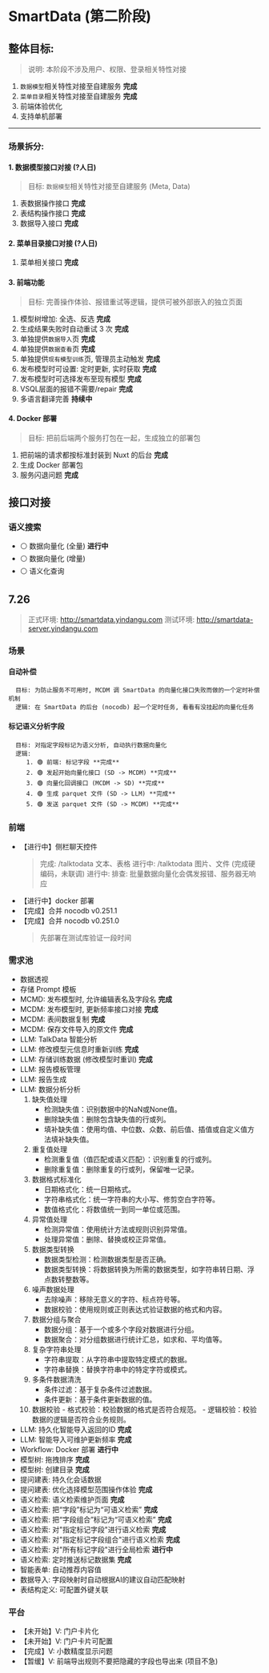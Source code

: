 # SmartData (第二阶段)

## 整体目标:
> 说明: 本阶段不涉及用户、权限、登录相关特性对接
1. `数据模型`相关特性对接至自建服务 **完成**
2. `菜单目录`相关特性对接至自建服务 **完成**
3. 前端体验优化
4. 支持单机部署

-------------------------------------------------------------------------------

### 场景拆分:

#### 1. 数据模型接口对接 (**?人日**)
   > 目标: `数据模型`相关特性对接至自建服务 (Meta, Data)
   1. 表数据操作接口 **完成**
   2. 表结构操作接口 **完成**
   3. 数据导入接口 **完成**

#### 2. 菜单目录接口对接 (**?人日**)
   1. 菜单相关接口 **完成**

#### 3. 前端功能
   > 目标: 完善操作体验、报错重试等逻辑，提供可被外部嵌入的独立页面
   1. 模型树增加: 全选、反选 **完成**
   2. 生成结果失败时自动重试 3 次 **完成**
   3. 单独提供`数据导入`页 **完成**
   4. 单独提供`数据查看`页 **完成**
   5. 单独提供`现有模型训练`页, 管理员主动触发 **完成**
   6. 发布模型时可设置: 定时更新, 实时获取 **完成**
   7. 发布模型时可选择发布至现有模型 **完成**
   8. VSQL层面的报错不需要/repair **完成**
   9. 多语言翻译完善 **持续中**

#### 4. Docker 部署
   > 目标: 把前后端两个服务打包在一起，生成独立的部署包
   1. 把前端的请求都按标准封装到 Nuxt 的后台 **完成**
   2. 生成 Docker 部署包
   3. 服务闪退问题 **完成**

## 接口对接
### 语义搜索
 - ⚪️ 数据向量化 (全量) **进行中**
 - ⚪️ 数据向量化 (增量)
 - ⚪️ 语义化查询

## 7.26
   > 正式环境: http://smartdata.yindangu.com
   > 测试环境: http://smartdata-server.yindangu.com

### 场景
   #### 自动补偿
      目标: 为防止服务不可用时, MCDM 调 SmartData 的向量化接口失败而做的一个定时补偿机制
      逻辑: 在 SmartData 的后台 (nocodb) 起一个定时任务, 看看有没挂起的向量化任务

   #### 标记语义分析字段
      目标: 对指定字段标记为语义分析, 自动执行数据向量化
      逻辑:
         1. 🟢 前端: 标记字段 **完成**
         2. 🟢 发起开始向量化接口 (SD -> MCDM) **完成**
         3. 🟢 向量化回调接口 (MCDM -> SD) **完成**
         4. 🟢 生成 parquet 文件 (SD -> LLM) **完成**
         5. 🟢 发送 parquet 文件 (SD -> MCDM) **完成**

### 前端
   - 【进行中】侧栏聊天控件   
      > 完成: /talktodata 文本、表格
      > 进行中: /talktodata 图片、文件 (完成硬编码，未联调)
      > 进行中: 排查: 批量数据向量化会偶发报错、服务器无响应
   - 【进行中】docker 部署
   - 【完成】合并 nocodb v0.251.1
   - 【完成】合并 nocodb v0.251.0
      > 先部署在测试库验证一段时间

### 需求池
   - 数据透视
   - 存储 Prompt 模板
   - MCMD: 发布模型时, 允许编辑表名及字段名 **完成**
   - MCDM: 发布模型时, 更新频率接口对接 **完成**
   - MCDM: 表间数据复制 **完成**
   - MCDM: 保存文件导入的原文件 **完成**
   - LLM: TalkData 智能分析
   - LLM: 修改模型元信息时重新训练 **完成**
   - LLM: 存储训练数据 (修改模型时重训) **完成**
   - LLM: 报告模板管理
   - LLM: 报告生成
   - LLM: 数据分析分析
      1. 缺失值处理
         - 检测缺失值：识别数据中的NaN或None值。
         - 删除缺失值：删除包含缺失值的行或列。
         - 填补缺失值：使用均值、中位数、众数、前后值、插值或自定义值方法填补缺失值。
      2. 重复值处理
         - 检测重复值（值匹配或语义匹配）：识别重复的行或列。
         - 删除重复值：删除重复的行或列，保留唯一记录。
      3. 数据格式标准化
         - 日期格式化：统一日期格式。
         - 字符串格式化：统一字符串的大小写、修剪空白字符等。
         - 数值格式化：将数值统一到同一单位或范围。
      4. 异常值处理
         - 检测异常值：使用统计方法或规则识别异常值。
         - 处理异常值：删除、替换或校正异常值。
      5. 数据类型转换
         - 数据类型检测：检测数据类型是否正确。
         - 数据类型转换：将数据转换为所需的数据类型，如字符串转日期、浮点数转整数等。
      6. 噪声数据处理
         - 去除噪声：移除无意义的字符、标点符号等。
         - 数据校验：使用规则或正则表达式验证数据的格式和内容。
      7. 数据分组与聚合
         - 数据分组：基于一个或多个字段对数据进行分组。
         - 数据聚合：对分组数据进行统计汇总，如求和、平均值等。
      8. 复杂字符串处理
         - 字符串提取：从字符串中提取特定模式的数据。
         - 字符串替换：替换字符串中的特定字符或模式。
      9. 多条件数据清洗
         - 条件过滤：基于复杂条件过滤数据。
         - 条件更新：基于条件更新数据的值。
      10. 数据校验
         - 格式校验：校验数据的格式是否符合规范。
         - 逻辑校验：校验数据的逻辑是否符合业务规则。
   - LLM: 持久化智能导入返回的ID **完成**
   - LLM: 智能导入可维护更新频率 **完成**
   - Workflow: Docker 部署 **进行中**
   - 模型树: 拖拽排序 **完成**
   - 模型树: 创建目录 **完成**
   - 提问建表: 持久化会话数据
   - 提问建表: 优化选择模型范围操作体验 **完成**
   - 语义检索: 语义检索维护页面 **完成**
   - 语义检索: 把“字段”标记为“可语义检索” **完成**
   - 语义检索: 把“字段组合”标记为“可语义检索” **完成**
   - 语义检索: 对"指定标记字段"进行语义检索 **完成**
   - 语义检索: 对"指定标记字段组合"进行语义检索 **完成**
   - 语义检索: 对"所有标记字段"进行全局检索 **进行中**
   - 语义检索: 定时推送标记数据集 **完成**
   - 智能表单: 自动推荐内容值
   - 数据导入: 字段映射时自动根据AI的建议自动匹配映射
   - 表结构定义: 可配置外键关联

### 平台
   - 【未开始】V: 门户卡片化
   - 【未开始】V: 门户卡片可配置
   - 【完成】V: 小数精度显示问题
   - 【暂缓】V: 前端导出规则不要把隐藏的字段也导出来 (项目不急)
